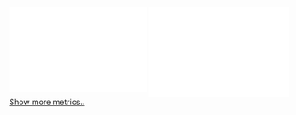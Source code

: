 <a href="#"><img src="github-metrics-head.svg" align="top" width="49%"></img></a>
<a href="#"><img src="github-metrics-achieve.svg" align="top" width="50%"></img></a>
<a href="https://metrics.lecoq.io/about/REALalphas">Show more metrics..</a>
